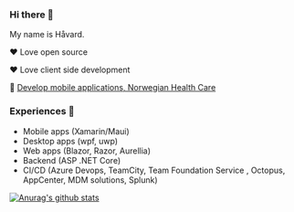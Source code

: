 ### Hi there 👋 

My name is Håvard. 

❤️ Love open source 

❤️ Love client side development

🏥 [Develop mobile applications, Norwegian Health Care](https://www.dips.com/sykehus/losninger/dips-pa-mobilen)

### Experiences 🍰

- Mobile apps (Xamarin/Maui)
- Desktop apps (wpf, uwp) 
- Web apps (Blazor, Razor, Aurellia)
- Backend (ASP .NET Core)
- CI/CD (Azure Devops, TeamCity, Team Foundation Service , Octopus, AppCenter, MDM solutions, Splunk)

[![Anurag's github stats](https://github-readme-stats.vercel.app/api?username=haavamoa)](https://github.com/anuraghazra/github-readme-stats)
